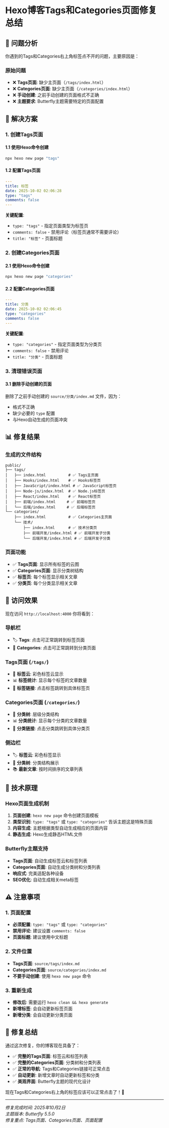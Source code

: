 # Hexo博客Tags和Categories页面修复总结

## 🎯 问题分析

你遇到的Tags和Categories右上角标签点不开的问题，主要原因是：

### 原始问题
- ❌ **Tags页面**: 缺少主页面（`/tags/index.html`）
- ❌ **Categories页面**: 缺少主页面（`/categories/index.html`）
- ❌ **手动创建**: 之前手动创建的页面格式不正确
- ❌ **主题要求**: Butterfly主题需要特定的页面配置

## 🚀 解决方案

### 1. 创建Tags页面

#### 1.1 使用Hexo命令创建
```bash
npx hexo new page "tags"
```

#### 1.2 配置Tags页面
```yaml
---
title: 标签
date: 2025-10-02 02:06:28
type: "tags"
comments: false
---
```

**关键配置**:
- `type: "tags"` - 指定页面类型为标签页
- `comments: false` - 禁用评论（标签页通常不需要评论）
- `title: "标签"` - 页面标题

### 2. 创建Categories页面

#### 2.1 使用Hexo命令创建
```bash
npx hexo new page "categories"
```

#### 2.2 配置Categories页面
```yaml
---
title: 分类
date: 2025-10-02 02:06:45
type: "categories"
comments: false
---
```

**关键配置**:
- `type: "categories"` - 指定页面类型为分类页
- `comments: false` - 禁用评论
- `title: "分类"` - 页面标题

### 3. 清理错误页面

#### 3.1 删除手动创建的页面
删除了之前手动创建的 `source/分类/index.md` 文件，因为：
- 格式不正确
- 缺少必要的 `type` 配置
- 与Hexo自动生成的页面冲突

## 📊 修复结果

### 生成的文件结构
```
public/
├── tags/
│   ├── index.html          # ✅ Tags主页面
│   ├── Hooks/index.html    # ✅ Hooks标签页
│   ├── JavaScript/index.html # ✅ JavaScript标签页
│   ├── Node-js/index.html  # ✅ Node.js标签页
│   ├── React/index.html    # ✅ React标签页
│   ├── 前端/index.html     # ✅ 前端标签页
│   └── 后端/index.html     # ✅ 后端标签页
└── categories/
    ├── index.html          # ✅ Categories主页面
    └── 技术/
        ├── index.html      # ✅ 技术分类页
        ├── 前端开发/index.html # ✅ 前端开发子分类
        └── 后端开发/index.html # ✅ 后端开发子分类
```

### 页面功能
- ✅ **Tags页面**: 显示所有标签的云图
- ✅ **Categories页面**: 显示分类树结构
- ✅ **标签页**: 每个标签显示相关文章
- ✅ **分类页**: 每个分类显示相关文章

## 🎯 访问效果

现在访问 `http://localhost:4000` 你将看到：

### 导航栏
- 🏷️ **Tags**: 点击可正常跳转到标签页面
- 📂 **Categories**: 点击可正常跳转到分类页面

### Tags页面 (`/tags/`)
- 🌈 **标签云**: 彩色标签云显示
- 📊 **标签统计**: 显示每个标签的文章数量
- 🔗 **标签链接**: 点击标签跳转到具体标签页

### Categories页面 (`/categories/`)
- 📂 **分类树**: 层级分类结构
- 📊 **分类统计**: 显示每个分类的文章数量
- 🔗 **分类链接**: 点击分类跳转到具体分类页

### 侧边栏
- 🏷️ **标签云**: 彩色标签显示
- 📂 **分类树**: 分类结构展示
- 📚 **最新文章**: 按时间排序的文章列表

## 🔧 技术原理

### Hexo页面生成机制
1. **页面创建**: `hexo new page` 命令创建页面模板
2. **类型识别**: `type: "tags"` 或 `type: "categories"` 告诉主题这是特殊页面
3. **内容生成**: 主题根据类型自动生成相应的页面内容
4. **静态生成**: Hexo生成静态HTML文件

### Butterfly主题支持
- **Tags页面**: 自动生成标签云和标签列表
- **Categories页面**: 自动生成分类树和分类列表
- **响应式**: 完美适配各种设备
- **SEO优化**: 自动生成相关meta标签

## ⚠️ 注意事项

### 1. 页面配置
- **必须配置**: `type: "tags"` 或 `type: "categories"`
- **禁用评论**: 建议设置 `comments: false`
- **页面标题**: 建议使用中文标题

### 2. 文件位置
- **Tags页面**: `source/tags/index.md`
- **Categories页面**: `source/categories/index.md`
- **不要手动创建**: 使用 `hexo new page` 命令

### 3. 重新生成
- **修改后**: 需要运行 `hexo clean && hexo generate`
- **新增标签**: 会自动更新标签页面
- **新增分类**: 会自动更新分类页面

## 🎉 修复总结

通过这次修复，你的博客现在具备了：

- ✅ **完整的Tags页面**: 标签云和标签列表
- ✅ **完整的Categories页面**: 分类树和分类列表
- ✅ **正常的导航**: Tags和Categories链接可正常点击
- ✅ **自动更新**: 新增文章时自动更新标签和分类
- ✅ **美观界面**: Butterfly主题的现代化设计

现在Tags和Categories右上角的标签应该可以正常点击了！🎉

---

*修复完成时间: 2025年10月2日*  
*主题版本: Butterfly 5.5.0*  
*修复重点: Tags页面、Categories页面、页面配置*
